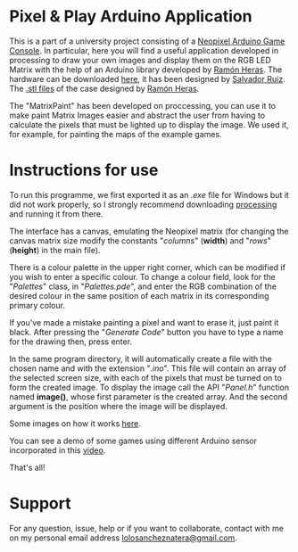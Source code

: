 # Pixel & Play Arduino Application 

This is a part of a university project consisting of a [Neopixel Arduino Game Console](https://www.instructables.com/Arduino-Neopixel-Console/). In particular, here you will find a useful application developed in processing to draw your own images and display them on the RGB LED Matrix with the help of an Arduino library developed by [Ramón Heras](https://github.com/ramonheras). The hardware can be downloaded [here](https://github.com/ramonheras/Pixel-and-Play-Open-Hardware/tree/master/PCB/gerber_files), it has been designed by [Salvador Ruiz](https://github.com/SalRuiSed). The [.stl files](https://github.com/ramonheras/Pixel-and-Play-Open-Hardware/tree/master/3D%20design/STL) of the case designed by [Ramón Heras](https://github.com/ramonheras).

The "MatrixPaint" has been developed on proccessing, you can use it to make paint Matrix Images easier and abstract the user from having to calculate the pixels that must be lighted up to display the image. We used it, for example, for painting the maps of the example games.

# Instructions for use

To run this programme, we first exported it as an *.exe* file for Windows but it did not work properly, so I strongly recommend downloading [processing](https://processing.org/download) and running it from there.

The interface has a canvas, emulating the Neopixel matrix (for changing the canvas matrix size modify the constants "*columns*" (**width**) and "*rows*" (**height**) in the main file).

There is a colour palette in the upper right corner, which can be modified if you wish to enter a specific colour. To change a colour field, look for the "*Palettes*" class, in "*Palettes.pde*", and enter the RGB combination of the desired colour in the same position of each matrix in its corresponding primary colour. 

If you've made a mistake painting a pixel and want to erase it, just paint it black. After pressing the "*Generate Code*" button you have to type a name for the drawing then, press enter.

In the same program directory, it will automatically create a file with the chosen name and with the extension "*.ino*". This file will contain an array of the selected screen size, with each of the pixels that must be turned on to form the created image. To display the image call the API "*Panel.h*" function named **image()**, whose first parameter is the created array. And the second argument is the position where the image will be displayed.

Some images on how it works [here](https://github.com/ManuelSN/Pixel_and_Play_Arduino_Application/tree/main/images).

You can see a demo of some games using different Arduino sensor incorporated in this [video](https://www.youtube.com/watch?v=bXoufN0ipHg).

That's all!

# Support

For any question, issue, help or if you want to collaborate, contact with me on my personal email address lolosancheznatera@gmail.com.



